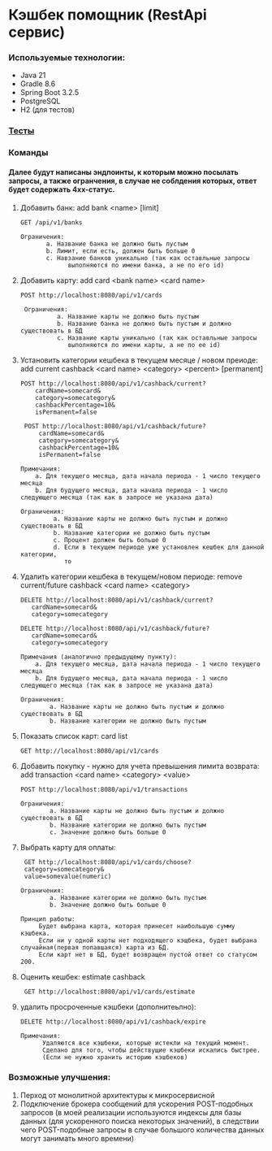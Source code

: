 # Кэшбек помощник (RestApi сервис)

### Используемые технологии: 
- Java 21
- Gradle 8.6
- Spring Boot 3.2.5
- PostgreSQL
- H2 (для тестов)

### [Тесты](/src/test/java)


### Команды ###
#### Далее будут написаны эндпоинты, к которым можно посылать запросы, а также огранчения, в случае не соблдения которых, ответ будет содержать 4xx-статус. ####
1. Добавить банк:
   add bank &lt;name&gt; [limit]

   ```http request
   GET /api/v1/banks
   ```
   
   ```text
   Ограничения:
          a. Название банка не должно быть пустым
          b. Лимит, если есть, должен быть больше 0
          c. Навзание банков уникально (так как оставльные запросы
                выполняются по имени банка, а не по его id)
   ```
   
2. Добавить карту:
   add card &lt;bank name&gt; &lt;card name&gt;
    ```http request
   POST http://localhost:8080/api/v1/cards
   ```
   ```text
    Ограничения:
             a. Название карты не должно быть пустым
             b. Название банка не должно быть пустым и должно существовать в БД
             c. Название карты уникально (так как оставльные запросы
                выполняются по имени карты, а не по ее id)
    ```
   
3. Установить категории кешбека в текущем месяце / новом преиоде:
   add current cashback &lt;card name&gt; &lt;category&gt; &lt;percent&gt; [permanent]
    ```http request
   POST http://localhost:8080/api/v1/cashback/current?
        cardName=somecard&
        category=somecategory&
        cashbackPercentage=10&
        isPermanent=false
   ```
   ```http request
    POST http://localhost:8080/api/v1/cashback/future?
        cardName=somecard&
        category=somecategory&
        cashbackPercentage=10&
        isPermanent=false
    ```
   
    ```text
   Примечания:
        a. Для текущего месяца, дата начала периода - 1 число текущего месяца
        b. Для будущего месяца, дата начала периода - 1 число следующего месяца (так как в запросе не указана дата)
   ```
   
   ```text
   Ограничения:
            a. Название карты не должно быть пустым и должно существовать в БД
            b. Название категории не должно быть пустым
            c. Процент должен быть больше 0 
            d. Если в текущем периоде уже установлен кешбек для данной категории,
               то 
      ```
4.  Удалить категории кешбека в текущем/новом периоде:
    remove current/future cashback &lt;card name&gt; &lt;category&gt;
    ```http request
    DELETE http://localhost:8080/api/v1/cashback/current?
       cardName=somecard&
       category=somecategory
    ```
    ```http request
    DELETE http://localhost:8080/api/v1/cashback/future?
       cardName=somecard&
       category=somecategory
    ```
    ```text
    Примечания (аналогично предыдущему пункту):
        a. Для текущего месяца, дата начала периода - 1 число текущего месяца
        b. Для будущего месяца, дата начала периода - 1 число следующего месяца (так как в запросе не указана дата)
    ```
    ```text
    Ограничения:
            a. Название карты не должно быть пустым и должно существовать в БД
            b. Название категории не должно быть пустым
    ```
5. Показать список карт:
   card list
    ```http request
    GET http://localhost:8080/api/v1/cards
    ```
6. Добавить покупку - нужно для учета превышения лимита возврата:
      add transaction &lt;card name&gt; &lt;category&gt; &lt;value&gt;
    ```http request
    POST http://localhost:8080/api/v1/transactions
    ```
    ```text
    Ограничения:
            a. Название карты не должно быть пустым и должно существовать в БД
            b. Название категории не должно быть пустым
            c. Значение должно быть больше 0
    ```
7. Выбрать карту для оплаты:
   ```http request
    GET http://localhost:8080/api/v1/cards/choose?
    category=somecategory&
    value=somevalue(numeric)
    ```
    ```text
    Ограничения:
            a. Название категории не должно быть пустым
            b. Значение должно быть больше 0
    ```
   ```text
   Принцип работы:
        Будет выбрана карта, которая принесет наибольшую сумму кэшбека.
        Если ни у одной карты нет подходящего кэщбека, будет выбрана случайная(первая попавшаяся) карта из БД.
        Если карт нет в БД, будет возвращен пустой ответ со статусом 200.
    ```
8. Оценить кешбек:
   estimate cashback
    ```http request 
     GET http://localhost:8080/api/v1/cards/estimate
    ```
9. удалить просроченные кэшбеки (дополнитеьлно):
    ```http request
    DELETE http://localhost:8080/api/v1/cashback/expire
    ```
    ```text
    Примечания:
          Удаляются все кэшбеки, которые истекли на текущий момент.
          Сделано для того, чтобы действущие кэшбеки искались быстрее.
          (Если не нужно хранить историю кэшбеков)
     ```

### Возможные улучшения:
1. Перход от монолитной архитектуры к микросервисной
2. Подключение брокера сообщений для ускорения POST-подобных запросов 
(в моей реализации используются индексы для базы данных (для ускоренного поиска некоторых значений), в следствии чего POST-подобные запросы в случае большого количества данных могут занимать много времени)

